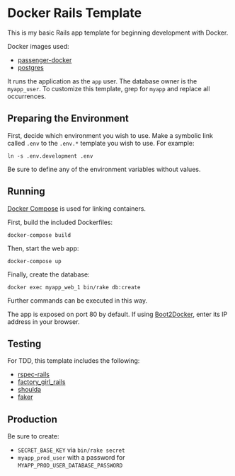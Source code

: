 # Docker Rails Template

This is my basic Rails app template for beginning development with Docker.

Docker images used:

- [passenger-docker](https://github.com/phusion/passenger-docker)
- [postgres](https://registry.hub.docker.com/_/postgres/)

It runs the application as the `app` user. The database owner is the
`myapp_user`. To customize this template, grep for `myapp` and replace all
occurrences.

## Preparing the Environment

First, decide which environment you wish to use. Make a symbolic link called
`.env` to the `.env.*` template you wish to use. For example:

    ln -s .env.development .env

Be sure to define any of the environment variables without values.

## Running

[Docker Compose](https://docs.docker.com/compose/) is used for linking containers.

First, build the included Dockerfiles:

    docker-compose build

Then, start the web app:

    docker-compose up

Finally, create the database:

    docker exec myapp_web_1 bin/rake db:create

Further commands can be executed in this way.

The app is exposed on port 80 by default. If using
[Boot2Docker](https://github.com/boot2docker/boot2docker), enter its IP
address in your browser.

## Testing

For TDD, this template includes the following:

- [rspec-rails](https://github.com/rspec/rspec-rails)
- [factory_girl_rails](https://github.com/thoughtbot/factory_girl_rails)
- [shoulda](https://github.com/thoughtbot/shoulda)
- [faker](https://github.com/stympy/faker)

## Production

Be sure to create:

- `SECRET_BASE_KEY` via `bin/rake secret`
- `myapp_prod_user` with a password for `MYAPP_PROD_USER_DATABASE_PASSWORD`
